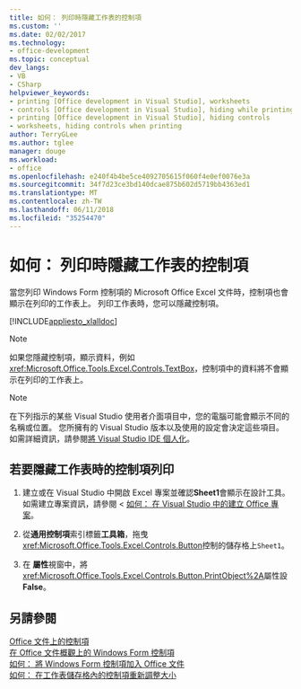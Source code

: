 ```yaml
---
title: 如何： 列印時隱藏工作表的控制項
ms.custom: ''
ms.date: 02/02/2017
ms.technology:
- office-development
ms.topic: conceptual
dev_langs:
- VB
- CSharp
helpviewer_keywords:
- printing [Office development in Visual Studio], worksheets
- controls [Office development in Visual Studio], hiding while printing
- printing [Office development in Visual Studio], hiding controls
- worksheets, hiding controls when printing
author: TerryGLee
ms.author: tglee
manager: douge
ms.workload:
- office
ms.openlocfilehash: e240f4b4be5ce4092705615f060f4e0ef0076e3a
ms.sourcegitcommit: 34f7d23ce3bd140dcae875b602d5719bb4363ed1
ms.translationtype: MT
ms.contentlocale: zh-TW
ms.lasthandoff: 06/11/2018
ms.locfileid: "35254470"
---
```

# <a name="how-to-hide-controls-on-worksheets-when-printing"></a>如何： 列印時隱藏工作表的控制項
  當您列印 Windows Form 控制項的 Microsoft Office Excel 文件時，控制項也會顯示在列印的工作表上。 列印工作表時，您可以隱藏控制項。  
  
 [!INCLUDE[appliesto_xlalldoc](../vsto/includes/appliesto-xlalldoc-md.md)]  
  
> [!NOTE]  
>  如果您隱藏控制項，顯示資料，例如<xref:Microsoft.Office.Tools.Excel.Controls.TextBox>，控制項中的資料將不會顯示在列印的工作表上。  
  
> [!NOTE]  
>  在下列指示的某些 Visual Studio 使用者介面項目中，您的電腦可能會顯示不同的名稱或位置。 您所擁有的 Visual Studio 版本以及使用的設定會決定這些項目。 如需詳細資訊，請參閱[將 Visual Studio IDE 個人化](../ide/personalizing-the-visual-studio-ide.md)。  
  
## <a name="to-hide-controls-when-a-worksheet-is-printed"></a>若要隱藏工作表時的控制項列印  
  
1.  建立或在 Visual Studio 中開啟 Excel 專案並確認**Sheet1**會顯示在設計工具。 如需建立專案資訊，請參閱 <<c0> [ 如何： 在 Visual Studio 中的建立 Office 專案](../vsto/how-to-create-office-projects-in-visual-studio.md)。  
  
2.  從**通用控制項**索引標籤**工具箱**，拖曳<xref:Microsoft.Office.Tools.Excel.Controls.Button>控制的儲存格上`Sheet1`。  
  
3.  在 **屬性**視窗中，將<xref:Microsoft.Office.Tools.Excel.Controls.Button.PrintObject%2A>屬性設**False**。  
  
## <a name="see-also"></a>另請參閱  
 [Office 文件上的控制項](../vsto/controls-on-office-documents.md)   
 [在 Office 文件概觀上的 Windows Form 控制項](../vsto/windows-forms-controls-on-office-documents-overview.md)   
 [如何： 將 Windows Form 控制項加入 Office 文件](../vsto/how-to-add-windows-forms-controls-to-office-documents.md)   
 [如何： 在工作表儲存格內的控制項重新調整大小](../vsto/how-to-resize-controls-within-worksheet-cells.md)  
  
  